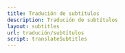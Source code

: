 ```yaml
---
title: Tradución de subtítulos
description: Tradución de subtítulos
layout: subtitles
url: tradución/subtítulos
script: translateSubtitles
---
```

